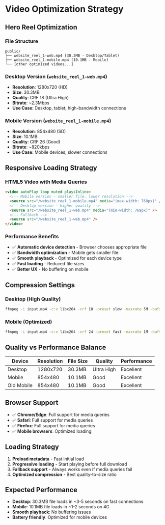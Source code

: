 # Video Optimization Strategy

## Hero Reel Optimization

### File Structure
```
public/
├── website_reel_1-web.mp4 (30.3MB - Desktop/Tablet)
├── website_reel_1-mobile.mp4 (10.1MB - Mobile)
└── [other optimized videos...]
```

### Desktop Version (`website_reel_1-web.mp4`)
- **Resolution**: 1280x720 (HD)
- **Size**: 30.3MB
- **Quality**: CRF 18 (Ultra High)
- **Bitrate**: ~2.3Mbps
- **Use Case**: Desktop, tablet, high-bandwidth connections

### Mobile Version (`website_reel_1-mobile.mp4`)
- **Resolution**: 854x480 (SD)
- **Size**: 10.1MB
- **Quality**: CRF 26 (Good)
- **Bitrate**: ~820kbps
- **Use Case**: Mobile devices, slower connections

## Responsive Loading Strategy

### HTML5 Video with Media Queries
```html
<video autoPlay loop muted playsInline>
  <!-- Mobile version - smaller file, lower resolution -->
  <source src="/website_reel_1-mobile.mp4" media="(max-width: 768px)" />
  <!-- Desktop version - higher quality -->
  <source src="/website_reel_1-web.mp4" media="(min-width: 769px)" />
  <!-- Fallback -->
  <source src="/website_reel_1-web.mp4" />
</video>
```

### Performance Benefits
- ✅ **Automatic device detection** - Browser chooses appropriate file
- ✅ **Bandwidth optimization** - Mobile gets smaller file
- ✅ **Smooth playback** - Optimized for each device type
- ✅ **Fast loading** - Reduced file sizes
- ✅ **Better UX** - No buffering on mobile

## Compression Settings

### Desktop (High Quality)
```bash
ffmpeg -i input.mp4 -c:v libx264 -crf 18 -preset slow -maxrate 5M -bufsize 10M -vf scale=1280:720 -c:a aac -b:a 192k -movflags +faststart output.mp4
```

### Mobile (Optimized)
```bash
ffmpeg -i input.mp4 -c:v libx264 -crf 24 -preset fast -maxrate 1M -bufsize 2M -vf scale=854:480 -c:a aac -b:a 96k -movflags +faststart output.mp4
```

## Quality vs Performance Balance

| Device | Resolution | File Size | Quality | Performance |
|--------|------------|-----------|---------|-------------|
| Desktop | 1280x720 | 30.3MB | Ultra High | Excellent |
| Mobile | 854x480 | 10.1MB | Good | Excellent |
| Old Mobile | 854x480 | 10.1MB | Good | Excellent |

## Browser Support
- ✅ **Chrome/Edge**: Full support for media queries
- ✅ **Safari**: Full support for media queries
- ✅ **Firefox**: Full support for media queries
- ✅ **Mobile browsers**: Optimized loading

## Loading Strategy
1. **Preload metadata** - Fast initial load
2. **Progressive loading** - Start playing before full download
3. **Fallback support** - Always works even if media queries fail
4. **Optimized compression** - Best quality-to-size ratio

## Expected Performance
- **Desktop**: 30.3MB file loads in ~3-5 seconds on fast connections
- **Mobile**: 10.1MB file loads in ~1-2 seconds on 4G
- **Smooth playback**: No buffering issues
- **Battery friendly**: Optimized for mobile devices 
